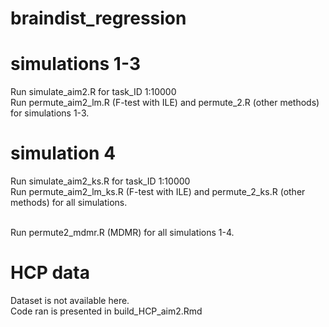 # braindist_regression

# simulations 1-3
Run simulate_aim2.R for task_ID 1:10000 <br>
Run permute_aim2_lm.R (F-test with ILE) and permute_2.R (other methods) for simulations 1-3. <br>

# simulation 4
Run simulate_aim2_ks.R for task_ID 1:10000 <br>
Run permute_aim2_lm_ks.R (F-test with ILE) and permute_2_ks.R (other methods) for all simulations. <br>
<br>

Run permute2_mdmr.R (MDMR) for all simulations 1-4.


# HCP data
Dataset is not available here. <br>
Code ran is presented in build_HCP_aim2.Rmd <br>
